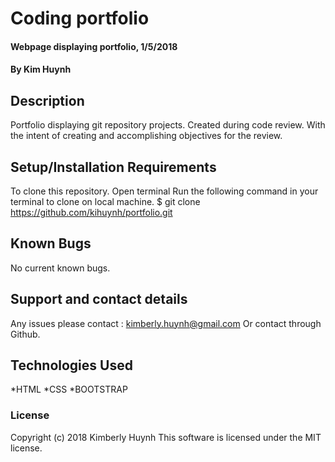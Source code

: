 # Coding portfolio

#### Webpage displaying portfolio, 1/5/2018

#### By Kim Huynh

## Description

Portfolio displaying git repository projects. Created during code review. With the intent of creating and accomplishing objectives for the review.

## Setup/Installation Requirements

To clone this repository.
Open terminal
Run the following command in your terminal to clone on local machine.
$ git clone https://github.com/kihuynh/portfolio.git



## Known Bugs

No current known bugs.
## Support and contact details

Any issues please contact : kimberly.huynh@gmail.com
Or contact through Github.

## Technologies Used

*HTML
*CSS
*BOOTSTRAP

### License

Copyright (c) 2018 Kimberly Huynh
This software is licensed under the MIT license.
